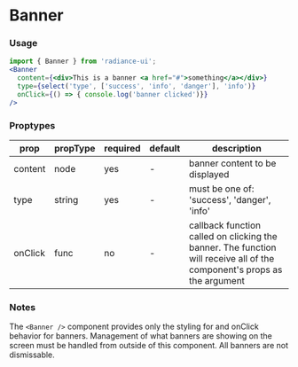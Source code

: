 # Banner
### Usage

```jsx
import { Banner } from 'radiance-ui';
<Banner
  content={<div>This is a banner <a href="#">something</a></div>}
  type={select('type', ['success', 'info', 'danger'], 'info')}
  onClick={() => { console.log('banner clicked')}}
/>
```

<!-- STORY -->

### Proptypes
| prop        | propType           | required | default | description                                                                                                                  |
|-------------|--------------------|----------|---------|------------------------------------------------------------------------------------------------------------------------------|
| content     | node               | yes      | -       | banner content to be displayed                                                                                               |
| type        | string             | yes      | -       | must be one of: 'success', 'danger', 'info'                                                                                  |
| onClick     | func               | no       | -       | callback function called on clicking the banner. The function will receive all  of the component's props as the argument     |

### Notes
The `<Banner />` component provides only the styling for and onClick
behavior for banners. Management of what banners are showing on the screen
must be handled from outside of this component. All banners are not dismissable.
